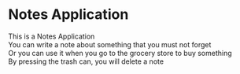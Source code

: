 # Notes Application

This is a Notes Application <br />
You can write a note about something that you must not forget <br />
Or you can use it when you go to the grocery store to buy something <br />
By pressing the trash can, you will delete a note <br />